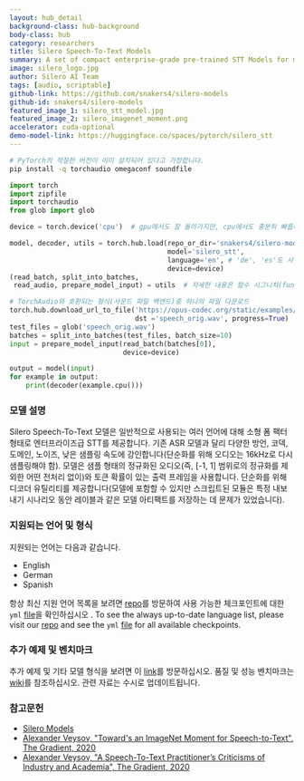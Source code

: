 ```yaml
---
layout: hub_detail
background-class: hub-background
body-class: hub
category: researchers
title: Silero Speech-To-Text Models
summary: A set of compact enterprise-grade pre-trained STT Models for multiple languages.
image: silero_logo.jpg
author: Silero AI Team
tags: [audio, scriptable]
github-link: https://github.com/snakers4/silero-models
github-id: snakers4/silero-models
featured_image_1: silero_stt_model.jpg
featured_image_2: silero_imagenet_moment.png
accelerator: cuda-optional
demo-model-link: https://huggingface.co/spaces/pytorch/silero_stt
---
```


```bash
# PyTorch의 적절한 버전이 이미 설치되어 있다고 가정합니다.
pip install -q torchaudio omegaconf soundfile
```

```python
import torch
import zipfile
import torchaudio
from glob import glob

device = torch.device('cpu')  # gpu에서도 잘 돌아가지만, cpu에서도 충분히 빠릅니다.

model, decoder, utils = torch.hub.load(repo_or_dir='snakers4/silero-models',
                                       model='silero_stt',
                                       language='en', # 'de', 'es'도 사용 가능
                                       device=device)
(read_batch, split_into_batches,
 read_audio, prepare_model_input) = utils  # 자세한 내용은 함수 시그니처(function signature)를 참조하세요.

# TorchAudio와 호환되는 형식(사운드 파일 백엔드)중 하나의 파일 다운로드
torch.hub.download_url_to_file('https://opus-codec.org/static/examples/samples/speech_orig.wav',
                               dst ='speech_orig.wav', progress=True)
test_files = glob('speech_orig.wav')
batches = split_into_batches(test_files, batch_size=10)
input = prepare_model_input(read_batch(batches[0]),
                            device=device)

output = model(input)
for example in output:
    print(decoder(example.cpu()))
```

### 모델 설명

Silero Speech-To-Text 모델은 일반적으로 사용되는 여러 언어에 대해 소형 폼 팩터 형태로 엔터프라이즈급 STT를 제공합니다. 기존 ASR 모델과 달리 다양한 방언, 코덱, 도메인, 노이즈, 낮은 샘플링 속도에 강인합니다(단순화를 위해 오디오는 16kHz로 다시 샘플링해야 함). 모델은 샘플 형태의 정규화된 오디오(즉, [-1, 1] 범위로의 정규화를 제외한 어떤 전처리 없이)와 토큰 확률이 있는 출력 프레임을 사용합니다. 단순화를 위해 디코더 유틸리티를 제공합니다(모델에 포함할 수 있지만 스크립트된 모듈은 특정 내보내기 시나리오 동안 레이블과 같은 모델 아티팩트를 저장하는 데 문제가 있었습니다).

### 지원되는 언어 및 형식

지원되는 언어는 다음과 같습니다.

- English
- German
- Spanish

항상 최신 지원 언어 목록을 보려면 [repo](https://github.com/snakers4/silero-models)를 방문하여 사용 가능한 체크포인트에 대한 `yml` [file](https://github.com/snakers4/silero-models/blob/master/models.yml)을 확인하십시오 .
To see the always up-to-date language list, please visit our [repo](https://github.com/snakers4/silero-models) and see the `yml` [file](https://github.com/snakers4/silero-models/blob/master/models.yml) for all available checkpoints.

### 추가 예제 및 벤치마크

추가 예제 및 기타 모델 형식을 보려면 이 [link](https://github.com/snakers4/silero-models)를 방문하십시오. 품질 및 성능 벤치마크는 [wiki](https://github.com/snakers4/silero-models/wiki)를 참조하십시오. 관련 자료는 수시로 업데이트됩니다.

### 참고문헌

- [Silero Models](https://github.com/snakers4/silero-models)
- [Alexander Veysov, "Toward's an ImageNet Moment for Speech-to-Text", The Gradient, 2020](https://thegradient.pub/towards-an-imagenet-moment-for-speech-to-text/)
- [Alexander Veysov, "A Speech-To-Text Practitioner’s Criticisms of Industry and Academia", The Gradient, 2020](https://thegradient.pub/a-speech-to-text-practitioners-criticisms-of-industry-and-academia/)

